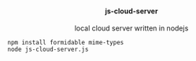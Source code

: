<div align="center">

#### js-cloud-server
local cloud server written in nodejs 
</div>

```
npm install formidable mime-types
node js-cloud-server.js
```
